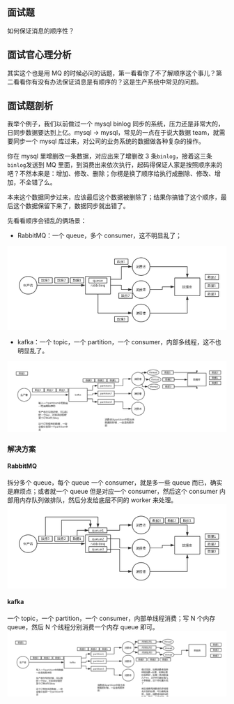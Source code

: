 ## 面试题
如何保证消息的顺序性？

## 面试官心理分析
其实这个也是用 MQ 的时候必问的话题，第一看看你了不了解顺序这个事儿？第二看看你有没有办法保证消息是有顺序的？这是生产系统中常见的问题。

## 面试题剖析
我举个例子，我们以前做过一个 mysql binlog 同步的系统，压力还是非常大的，日同步数据要达到上亿。mysql -> mysql，常见的一点在于说大数据 team，就需要同步一个 mysql 库过来，对公司的业务系统的数据做各种复杂的操作。

你在 mysql 里增删改一条数据，对应出来了增删改 3 条`binlog`，接着这三条`binlog`发送到 MQ 里面，到消费出来依次执行，起码得保证人家是按照顺序来的吧？不然本来是：增加、修改、删除；你楞是换了顺序给执行成删除、修改、增加，不全错了么。

本来这个数据同步过来，应该最后这个数据被删除了；结果你搞错了这个顺序，最后这个数据保留下来了，数据同步就出错了。

先看看顺序会错乱的俩场景：
- RabbitMQ：一个 queue，多个 consumer，这不明显乱了；

![rabbitmq-order-1](/img/rabbitmq-order-1.png)

- kafka：一个 topic，一个 partition，一个 consumer，内部多线程，这不也明显乱了。

![kafka-order-1](/img/kafka-order-1.png)

### 解决方案
#### RabbitMQ
拆分多个 queue，每个 queue 一个 consumer，就是多一些 queue 而已，确实是麻烦点；或者就一个 queue 但是对应一个 consumer，然后这个 consumer 内部用内存队列做排队，然后分发给底层不同的 worker 来处理。
![rabbitmq-order-2](/img/rabbitmq-order-2.png)

#### kafka
一个 topic，一个 partition，一个 consumer，内部单线程消费；写 N 个内存 queue，然后 N 个线程分别消费一个内存 queue 即可。
![kafka-order-2](/img/kafka-order-2.png)
